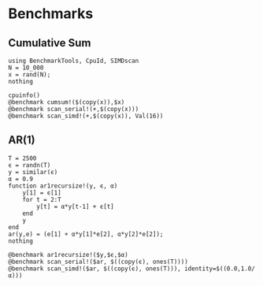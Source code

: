 # Benchmarks

## Cumulative Sum

```@example bench
using BenchmarkTools, CpuId, SIMDscan
N = 10_000
x = rand(N);
nothing
```
```@repl bench
cpuinfo()
@benchmark cumsum!($(copy(x)),$x)
@benchmark scan_serial!(+,$(copy(x)))
@benchmark scan_simd!(+,$(copy(x)), Val(16))
```

## AR(1) 

```@example bench
T = 2500
ϵ = randn(T)
y = similar(ϵ)
α = 0.9
function ar1recursize!(y, ϵ, α)
    y[1] = ϵ[1]
    for t = 2:T 
        y[t] = α*y[t-1] + ϵ[t]
    end 
    y
end
ar(y,e) = (e[1] + α*y[1]*e[2], α*y[2]*e[2]);
nothing
```
```@repl bench
@benchmark ar1recursize!($y,$ϵ,$α)
@benchmark scan_serial!($ar, $((copy(ϵ), ones(T))))
@benchmark scan_simd!($ar, $((copy(ϵ), ones(T))), identity=$((0.0,1.0/α)))
```


